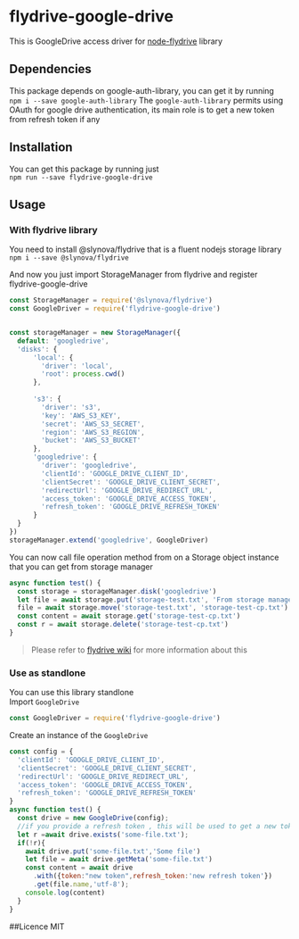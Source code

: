 # flydrive-google-drive
This is GoogleDrive access driver for [node-flydrive]() library
## Dependencies
This package depends on google-auth-library, you can get it by running  
`npm i --save google-auth-library`
The ``google-auth-library`` permits using OAuth for google drive authentication, its main role is to get a new token from refresh token if any
## Installation
You can get this package by running just  
`npm run --save flydrive-google-drive`  
## Usage
### With flydrive library
You need to install  @slynova/flydrive that is a fluent nodejs storage library  
`npm i --save @slynova/flydrive`

And now you just import StorageManager from flydrive and register flydrive-google-drive  
```js
const StorageManager = require('@slynova/flydrive')
const GoogleDriver = require('flydrive-google-drive')


const storageManager = new StorageManager({
  default: 'googledrive',
  'disks': {
      'local': {
        'driver': 'local',
        'root': process.cwd()
      },
  
      's3': {
        'driver': 's3',
        'key': 'AWS_S3_KEY',
        'secret': 'AWS_S3_SECRET',
        'region': 'AWS_S3_REGION',
        'bucket': 'AWS_S3_BUCKET'
      },
      'googledrive': {
        'driver': 'googledrive',
        'clientId': 'GOOGLE_DRIVE_CLIENT_ID',
        'clientSecret': 'GOOGLE_DRIVE_CLIENT_SECRET',
        'redirectUrl': 'GOOGLE_DRIVE_REDIRECT_URL',
        'access_token': 'GOOGLE_DRIVE_ACCESS_TOKEN',
        'refresh_token': 'GOOGLE_DRIVE_REFRESH_TOKEN'
      }
  }
})
storageManager.extend('googledrive', GoogleDriver)
```

You can now call file operation method from on a Storage object instance that you can get from storage manager  

````js
async function test() {
  const storage = storageManager.disk('googledrive')
  let file = await storage.put('storage-test.txt', 'From storage manager')
  file = await storage.move('storage-test.txt', 'storage-test-cp.txt')
  const content = await storage.get('storage-test-cp.txt')
  const r = await storage.delete('storage-test-cp.txt')
}

```` 
> Please refer to [flydrive wiki](https://github.com/Slynova-Org/node-flydrive/wiki) for more information about this
### Use as standlone
You can use this library standlone  
Import ``GoogleDrive`` 
````js
const GoogleDriver = require('flydrive-google-drive')
````
Create an instance of the `GoogleDrive`  
```js
const config = {
  'clientId': 'GOOGLE_DRIVE_CLIENT_ID',
  'clientSecret': 'GOOGLE_DRIVE_CLIENT_SECRET',
  'redirectUrl': 'GOOGLE_DRIVE_REDIRECT_URL',
  'access_token': 'GOOGLE_DRIVE_ACCESS_TOKEN',
  'refresh_token': 'GOOGLE_DRIVE_REFRESH_TOKEN'
}
async function test() {
  const drive = new GoogleDrive(config);
  //if you provide a refresh token , this will be used to get a new token on each request, to ensure there is not authentication error
  let r =await drive.exists('some-file.txt');
  if(!r){
    await drive.put('some-file.txt','Some file')
    let file = await drive.getMeta('some-file.txt')
    const content = await drive
      .with({token:"new token",refresh_token:'new refresh token'})
      .get(file.name,'utf-8');
    console.log(content)
  }
}
```

##Licence
MIT
